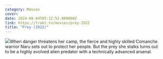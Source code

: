 ```yaml
---
category: Movies
cover: 
date: 2024-08-04T05:12:52.000000Z
link: https://trakt.tv/movies/prey-2022
title: "Prey (2022)"
---
```


![](https://walter-r2.trakt.tv/images/movies/000/604/722/fanarts/thumb/8e3c28c7ff.jpg)When danger threatens her camp, the fierce and highly skilled Comanche warrior Naru sets out to protect her people. But the prey she stalks turns out to be a highly evolved alien predator with a technically advanced arsenal.